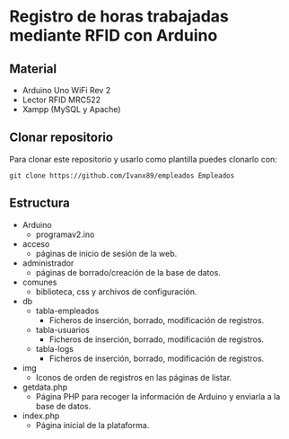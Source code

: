 # Registro de horas trabajadas mediante RFID con Arduino

## Material

* Arduino Uno WiFi Rev 2
* Lector RFID MRC522
* Xampp (MySQL y Apache)

## Clonar repositorio

Para clonar este repositorio y usarlo como plantilla puedes clonarlo con:

```
git clone https://github.com/Ivanx89/empleados Empleados
```

## Estructura

* Arduino
  * programav2.ino
* acceso
  * páginas de inicio de sesión de la web.
* administrador
  * páginas de borrado/creación de la base de datos.
* comunes
  * biblioteca, css y archivos de configuración.
* db
  * tabla-empleados
    * Ficheros de inserción, borrado, modificación de registros.
  * tabla-usuarios
    * Ficheros de inserción, borrado, modificación de registros.
  * tabla-logs
    * Ficheros de inserción, borrado, modificación de registros.
* img
  * Iconos de orden de registros en las páginas de listar.
* getdata.php
  * Página PHP para recoger la información de Arduino y enviarla a la base de datos.
* index.php
  * Página inicial de la plataforma.
